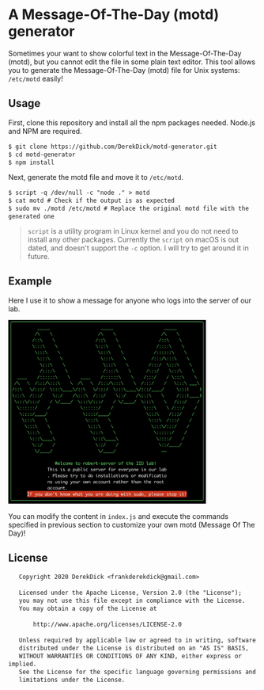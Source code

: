 # A Message-Of-The-Day (motd) generator

Sometimes your want to show colorful text in the Message-Of-The-Day (motd), but you cannot edit the file in some plain text editor. This tool allows you to generate the Message-Of-The-Day (motd) file for Unix systems: `/etc/motd` easily!

## Usage

First, clone this repository and install all the npm packages needed. Node.js and NPM are required.

```shell
$ git clone https://github.com/DerekDick/motd-generator.git
$ cd motd-generator
$ npm install
```

Next, generate the motd file and move it to `/etc/motd`.

```shell
$ script -q /dev/null -c "node ." > motd
$ cat motd # Check if the output is as expected
$ sudo mv ./motd /etc/motd # Replace the original motd file with the generated one
```

> `script` is a utility program in Linux kernel and you do not need to install any other packages.
> Currently the `script` on macOS is out dated, and doesn't support the `-c` option. I will try to get around it in future.

## Example

Here I use it to show a message for anyone who logs into the server of our lab.

<img src="./motd.png" width="400" />

You can modify the content in `index.js` and execute the commands specified in previous section to customize your own motd (Message Of The Day)!

## License

```
   Copyright 2020 DerekDick <frankderekdick@gmail.com>

   Licensed under the Apache License, Version 2.0 (the "License");
   you may not use this file except in compliance with the License.
   You may obtain a copy of the License at

       http://www.apache.org/licenses/LICENSE-2.0

   Unless required by applicable law or agreed to in writing, software
   distributed under the License is distributed on an "AS IS" BASIS,
   WITHOUT WARRANTIES OR CONDITIONS OF ANY KIND, either express or implied.
   See the License for the specific language governing permissions and
   limitations under the License.
```
